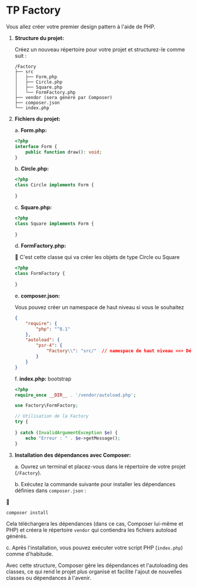 # TP Factory

Vous allez créer votre premier design pattern à l'aide de PHP.

1. **Structure du projet:**

   Créez un nouveau répertoire pour votre projet et structurez-le comme suit :

   ```
   /Factory
   ├── src
   │   ├── Form.php
   │   ├── Circle.php
   │   ├── Square.php
   │   └── FormFactory.php
   ├── vendor (sera généré par Composer)
   ├── composer.json
   └── index.php
   ```

2. **Fichiers du projet:**

   a. **Form.php:**

   ```php
   <?php
   interface Form {
       public function draw(): void;
   }
   ```

   b. **Circle.php:**

   ```php
   <?php
   class Circle implements Form {
       
   }
   ```

   c. **Square.php:**

   ```php
   <?php
   class Square implements Form {
      
   }
   ```

   d. **FormFactory.php:**

   :rocket: C'est cette classe qui va créer les objets de type Circle ou Square

   ```php
   <?php
   class FormFactory {
     
   }
   ```

   e. **composer.json:**

   Vous pouvez créer un namespace de haut niveau si vous le souhaitez

   ```json
   {
       "require": {
           "php": "^8.1"
       },
       "autoload": {
           "psr-4": {
               "Factory\\": "src/"  // namespace de haut niveau <=> Définit les objets dans un namespace pour les "isolées" de l'espace des noms des autres classes.
           }
       }
   }
   ```

   f. **index.php:** bootstrap 

   ```php
   <?php
   require_once __DIR__ . '/vendor/autoload.php';

   use Factory\FormFactory;

   // Utilisation de la Factory
   try {
       
   } catch (InvalidArgumentException $e) {
       echo "Erreur : " . $e->getMessage();
   }
   ```

3. **Installation des dépendances avec Composer:**

   a. Ouvrez un terminal et placez-vous dans le répertoire de votre projet (`/Factory`).

   b. Exécutez la commande suivante pour installer les dépendances définies dans `composer.json` :

:shell:

   ```bash
   composer install
   ```

   Cela téléchargera les dépendances (dans ce cas, Composer lui-même et PHP) et créera le répertoire `vendor` qui contiendra les fichiers autoload générés.

   c. Après l'installation, vous pouvez exécuter votre script PHP (`index.php`) comme d'habitude.

Avec cette structure, Composer gère les dépendances et l'autoloading des classes, ce qui rend le projet plus organisé et facilite l'ajout de nouvelles classes ou dépendances à l'avenir.
